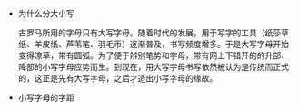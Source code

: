 * 为什么分大小写
	
	古罗马所用的字母只有大写字母。随着时代的发展，用于写字的工具（纸莎草纸、羊皮纸、芦苇笔、羽毛币）逐渐普及，书写频度增多。于是大写字母开始变得潦草，带有圆弧。为了便于辨别笔势和字母，带有网上下错开的的升部、降部的小写字母应势而生。到现在，用大写字母书写依然被认为是传统而正式的，这正是先有大写字母，之后才造出小写字母的缘故。
	
* 小写字母的字距
	
